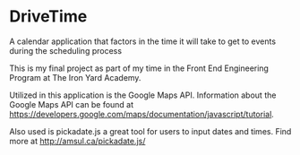 DriveTime
=========

A calendar application that factors in the time it will take to get to events during the scheduling process

This is my final project as part of my time in the Front End Engineering Program at The Iron Yard Academy.

Utilized in this application is the Google Maps API. Information about the Google Maps API can be found at https://developers.google.com/maps/documentation/javascript/tutorial.

Also used is pickadate.js a great tool for users to input dates and times.  Find more at http://amsul.ca/pickadate.js/
